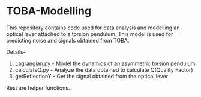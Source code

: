 # TOBA-Modelling

This repository contains code used for data analysis and modelling an optical lever attached to a torsion pendulum. This model is used for predicting noise and signals obtained from TOBA.

Details-
1. Lagrangian.py - Model the dynamics of an asymmetric torsion pendulum
2. calculateQ.py - Analyze the data obtained to calculate Q(Quality Factor)
3. getReflectionY - Get the signal obtained from the optical lever

Rest are helper functions.
